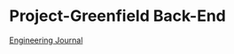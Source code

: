 # Project-Greenfield Back-End

[Engineering Journal](https://drive.google.com/drive/folders/1t3_m-JYTa4xsQWjxDX-wQyhjpBDSqGjJ?usp=sharing)

